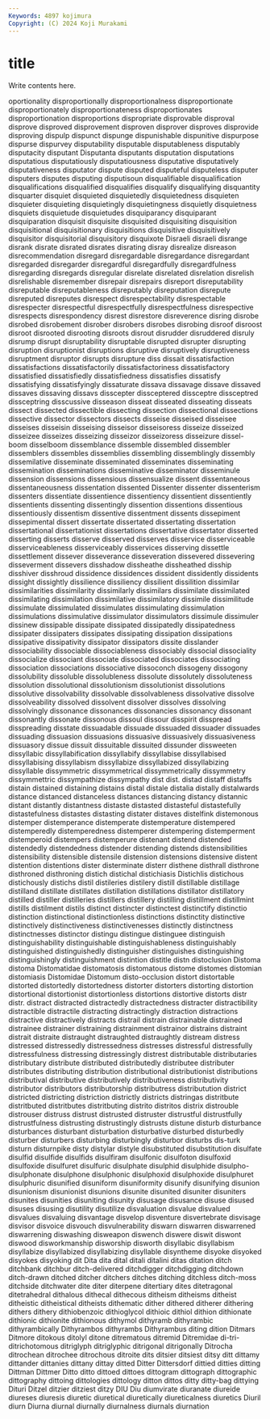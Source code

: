 ```yaml
---
Keywords: 4897 kojimura
Copyright: (C) 2024 Koji Murakami
---
```


# title

Write contents here.



oportionality disproportionally disproportionalness disproportionate disproportionately
disproportionateness disproportionates disproportionation disproportions dispropriate disprovable disproval disprove disproved disprovement
disproven disprover disproves disprovide disproving dispulp dispunct dispunge dispunishable dispunitive
dispurpose dispurse dispurvey disputability disputable disputableness disputably disputacity disputant Disputanta
disputants disputation disputations disputatious disputatiously disputatiousness disputative disputatively disputativeness disputator
dispute disputed disputeful disputeless disputer disputers disputes disputing disputisoun disqualifiable
disqualification disqualifications disqualified disqualifies disqualify disqualifying disquantity disquarter disquiet disquieted
disquietedly disquietedness disquieten disquieter disquieting disquietingly disquietingness disquietly disquietness disquiets
disquietude disquietudes disquiparancy disquiparant disquiparation disquisit disquisite disquisited disquisiting disquisition
disquisitional disquisitionary disquisitions disquisitive disquisitively disquisitor disquisitorial disquisitory disquixote Disraeli
disraeli disrange disrank disrate disrated disrates disrating disray disrealize disreason
disrecommendation disregard disregardable disregardance disregardant disregarded disregarder disregardful disregardfully disregardfulness
disregarding disregards disregular disrelate disrelated disrelation disrelish disrelishable disremember disrepair
disrepairs disreport disreputability disreputable disreputableness disreputably disreputation disrepute disreputed disreputes
disrespect disrespectability disrespectable disrespecter disrespectful disrespectfully disrespectfulness disrespective disrespects disrespondency
disrest disrestore disreverence disring disrobe disrobed disrobement disrober disrobers disrobes
disrobing disroof disroost disroot disrooted disrooting disroots disrout disrudder disruddered
disruly disrump disrupt disruptability disruptable disrupted disrupter disrupting disruption disruptionist
disruptions disruptive disruptively disruptiveness disruptment disruptor disrupts disrupture diss dissait
dissatisfaction dissatisfactions dissatisfactorily dissatisfactoriness dissatisfactory dissatisfied dissatisfiedly dissatisfiedness dissatisfies dissatisfy
dissatisfying dissatisfyingly dissaturate dissava dissavage dissave dissaved dissaves dissaving dissavs
disscepter dissceptered dissceptre dissceptred dissceptring disscussive disseason disseat disseated disseating
disseats dissect dissected dissectible dissecting dissection dissectional dissections dissective dissector
dissectors dissects disseise disseised disseisee disseises disseisin disseising disseisor disseisoress
disseize disseized disseizee disseizes disseizing disseizor disseizoress disseizure dissel-boom disselboom
dissemblance dissemble dissembled dissembler dissemblers dissembles dissemblies dissembling dissemblingly dissembly
dissemilative disseminate disseminated disseminates disseminating dissemination disseminations disseminative disseminator disseminule
dissension dissensions dissensious dissensualize dissent dissentaneous dissentaneousness dissentation dissented Dissenter
dissenter dissenterism dissenters dissentiate dissentience dissentiency dissentient dissentiently dissentients dissenting
dissentingly dissention dissentions dissentious dissentiously dissentism dissentive dissentment dissents dissepiment
dissepimental dissert dissertate dissertated dissertating dissertation dissertational dissertationist dissertations dissertative
dissertator disserted disserting disserts disserve disserved disserves disservice disserviceable disserviceableness
disserviceably disservices disserving dissettle dissettlement dissever disseverance disseveration dissevered dissevering
disseverment dissevers disshadow dissheathe dissheathed disship disshiver disshroud dissidence dissidences
dissident dissidently dissidents dissight dissightly dissilience dissiliency dissilient dissilition dissimilar
dissimilarities dissimilarity dissimilarly dissimilars dissimilate dissimilated dissimilating dissimilation dissimilative dissimilatory
dissimile dissimilitude dissimulate dissimulated dissimulates dissimulating dissimulation dissimulations dissimulative dissimulator
dissimulators dissimule dissimuler dissinew dissipable dissipate dissipated dissipatedly dissipatedness dissipater
dissipaters dissipates dissipating dissipation dissipations dissipative dissipativity dissipator dissipators dissite
disslander dissociability dissociable dissociableness dissociably dissocial dissociality dissocialize dissociant dissociate
dissociated dissociates dissociating dissociation dissociations dissociative dissoconch dissogeny dissogony dissolubility
dissoluble dissolubleness dissolute dissolutely dissoluteness dissolution dissolutional dissolutionism dissolutionist dissolutions
dissolutive dissolvability dissolvable dissolvableness dissolvative dissolve dissolveability dissolved dissolvent dissolver
dissolves dissolving dissolvingly dissonance dissonances dissonancies dissonancy dissonant dissonantly dissonate
dissonous dissoul dissour disspirit disspread disspreading disstate dissuadable dissuade dissuaded
dissuader dissuades dissuading dissuasion dissuasions dissuasive dissuasively dissuasiveness dissuasory dissue
dissuit dissuitable dissuited dissunder dissweeten dissyllabic dissyllabification dissyllabify dissyllabise dissyllabised
dissyllabising dissyllabism dissyllabize dissyllabized dissyllabizing dissyllable dissymmetric dissymmetrical dissymmetrically dissymmetry
dissymmettric dissympathize dissympathy dist dist. distad distaff distaffs distain distained
distaining distains distal distale distalia distally distalwards distance distanced distanceless
distances distancing distancy distannic distant distantly distantness distaste distasted distasteful
distastefully distastefulness distastes distasting distater distaves distelfink distemonous distemper distemperance
distemperate distemperature distempered distemperedly distemperedness distemperer distempering distemperment distemperoid distempers
distemperure distenant distend distended distendedly distendedness distender distending distends distensibilities
distensibility distensible distensile distension distensions distensive distent distention distentions dister
disterminate disterr disthene disthrall disthrone disthroned disthroning distich distichal distichiasis
Distichlis distichous distichously distichs distil distileries distilery distill distillable distillage
distilland distillate distillates distillation distillations distillator distillatory distilled distiller distilleries
distillers distillery distilling distillment distillmint distills distilment distils distinct distincter
distinctest distinctify distinctio distinction distinctional distinctionless distinctions distinctity distinctive distinctively
distinctiveness distinctivenesses distinctly distinctness distinctnesses distinctor distingu distingue distinguee distinguish
distinguishability distinguishable distinguishableness distinguishably distinguished distinguishedly distinguisher distinguishes distinguishing distinguishingly
distinguishment distintion distitle distn distoclusion Distoma distoma Distomatidae distomatosis distomatous
distome distomes distomian distomiasis Distomidae Distomum disto-occlusion distort distortable distorted
distortedly distortedness distorter distorters distorting distortion distortional distortionist distortionless distortions
distortive distorts distr distr. distract distracted distractedly distractedness distracter distractibility
distractible distractile distracting distractingly distraction distractions distractive distractively distracts distrail
distrain distrainable distrained distrainee distrainer distraining distrainment distrainor distrains distraint
distrait distraite distraught distraughted distraughtly distream distress distressed distressedly distressedness
distresses distressful distressfully distressfulness distressing distressingly distrest distributable distributaries distributary
distribute distributed distributedly distributee distributer distributes distributing distribution distributional distributionist
distributions distributival distributive distributively distributiveness distributivity distributor distributors distributorship distributress
distributution district districted districting distriction districtly districts distringas distritbute distritbuted
distritbutes distritbuting distrito distritos distrix distrouble distrouser distruss distrust distrusted
distruster distrustful distrustfully distrustfulness distrusting distrustingly distrusts distune disturb disturbance
disturbances disturbant disturbation disturbative disturbed disturbedly disturber disturbers disturbing disturbingly
disturbor disturbs dis-turk disturn disturnpike disty distylar distyle disubstituted disubstitution
disulfate disulfid disulfide disulfids disulfiram disulfonic disulfoton disulfoxid disulfoxide disulfuret
disulfuric disulphate disulphid disulphide disulpho- disulphonate disulphone disulphonic disulphoxid disulphoxide
disulphuret disulphuric disunified disuniform disuniformity disunify disunifying disunion disunionism disunionist
disunions disunite disunited disuniter disuniters disunites disunities disuniting disunity disusage
disusance disuse disused disuses disusing disutility disutilize disvaluation disvalue disvalued
disvalues disvaluing disvantage disvelop disventure disvertebrate disvisage disvisor disvoice disvouch
disvulnerability diswarn diswarren diswarrened diswarrening diswashing disweapon diswench diswere diswit
diswont diswood disworkmanship disworship disworth disyllabic disyllabism disyllabize disyllabized disyllabizing
disyllable disyntheme disyoke disyoked disyokes disyoking dit Dita dita dital
ditali ditalini ditas ditation ditch ditchbank ditchbur ditch-delivered ditchdigger ditchdigging
ditchdown ditch-drawn ditched ditcher ditchers ditches ditching ditchless ditch-moss ditchside
ditchwater dite diter diterpene ditertiary dites ditetragonal ditetrahedral dithalous dithecal
dithecous ditheism ditheisms ditheist ditheistic ditheistical ditheists dithematic dither dithered
ditherer dithering dithers dithery dithiobenzoic dithioglycol dithioic dithiol dithion dithionate
dithionic dithionite dithionous dithymol dithyramb dithyrambic dithyrambically Dithyrambos dithyrambs Dithyrambus
diting dition Ditmars Ditmore ditokous ditolyl ditone ditrematous ditremid Ditremidae
di-tri- ditrichotomous ditriglyph ditriglyphic ditrigonal ditrigonally Ditrocha ditrochean ditrochee ditrochous
ditroite dits ditsier ditsiest ditsy ditt dittamy dittander dittanies dittany
dittay ditted Ditter Dittersdorf dittied ditties ditting Dittman Dittmer Ditto
ditto dittoed dittoes dittogram dittograph dittographic dittography dittoing dittologies dittology
ditton dittos ditty ditty-bag dittying Dituri Ditzel ditzier ditziest ditzy
DIU Diu diumvirate diuranate diureide diureses diuresis diuretic diuretical diuretically
diureticalness diuretics Diuril diurn Diurna diurnal diurnally diurnalness diurnals diurnation
